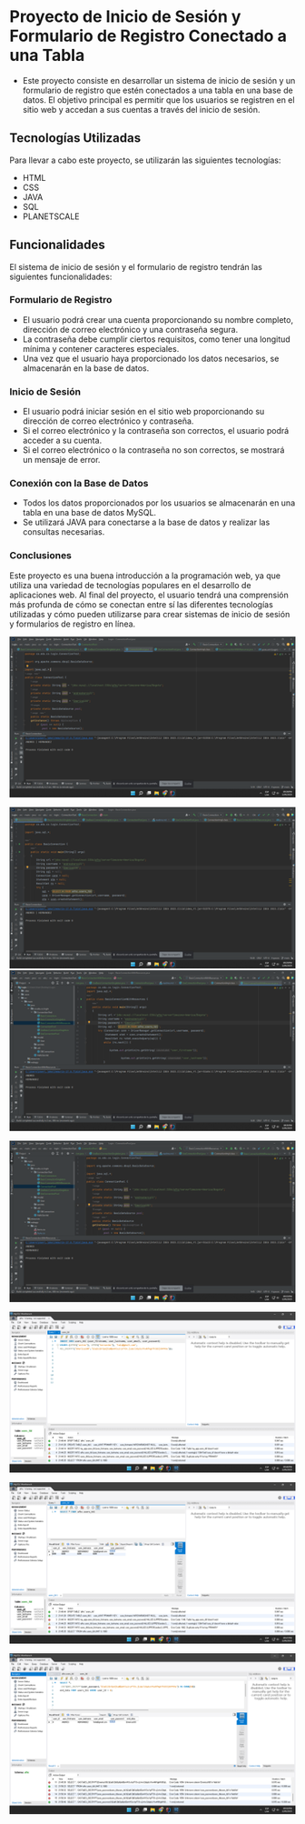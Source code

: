 # Proyecto de Inicio de Sesión y Formulario de Registro Conectado a una Tabla 

- Este proyecto consiste en desarrollar un sistema de inicio de sesión y un formulario de registro que estén conectados a una tabla en una base de datos. El objetivo principal es permitir que los usuarios se registren en el sitio web y accedan a sus cuentas a través del inicio de sesión.

## Tecnologías Utilizadas
Para llevar a cabo este proyecto, se utilizarán las siguientes tecnologías:

- HTML
- CSS
- JAVA
- SQL
- PLANETSCALE

## Funcionalidades

El sistema de inicio de sesión y el formulario de registro tendrán las siguientes funcionalidades:

### Formulario de Registro
- El usuario podrá crear una cuenta proporcionando su nombre completo, dirección de correo electrónico y una contraseña segura.
- La contraseña debe cumplir ciertos requisitos, como tener una longitud mínima y contener caracteres especiales.
- Una vez que el usuario haya proporcionado los datos necesarios, se almacenarán en la base de datos.

### Inicio de Sesión
- El usuario podrá iniciar sesión en el sitio web proporcionando su dirección de correo electrónico y contraseña.
- Si el correo electrónico y la contraseña son correctos, el usuario podrá acceder a su cuenta.
- Si el correo electrónico o la contraseña no son correctos, se mostrará un mensaje de error.

### Conexión con la Base de Datos
- Todos los datos proporcionados por los usuarios se almacenarán en una tabla en una base de datos MySQL.
- Se utilizará JAVA para conectarse a la base de datos y realizar las consultas necesarias.

### Conclusiones
Este proyecto es una buena introducción a la programación web, ya que utiliza una variedad de tecnologías populares en el desarrollo de aplicaciones web. Al final del proyecto, el usuario tendrá una comprensión más profunda de cómo se conectan entre sí las diferentes tecnologías utilizadas y cómo pueden utilizarse para crear sistemas de inicio de sesión y formularios de registro en línea.

![img.png](img.png)

![img_1.png](img_1.png)
![img_2.png](img_2.png)

![img_3.png](img_3.png)

![img_4.png](img_4.png)

![img_5.png](img_5.png)

![img_6.png](img_6.png)